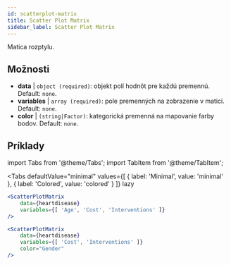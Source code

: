 ```yaml
---
id: scatterplot-matrix
title: Scatter Plot Matrix
sidebar_label: Scatter Plot Matrix
---
```


Matica rozptylu.

## Možnosti

* __data__ | `object (required)`: objekt polí hodnôt pre každú premennú. Default: `none`.
* __variables__ | `array (required)`: pole premenných na zobrazenie v matici. Default: `none`.
* __color__ | `(string|Factor)`: kategorická premenná na mapovanie farby bodov. Default: `none`.


## Príklady

import Tabs from '@theme/Tabs';
import TabItem from '@theme/TabItem';

<Tabs
    defaultValue="minimal"
    values={[
        { label: 'Minimal', value: 'minimal' },
        { label: 'Colored', value: 'colored' }
    ]}
    lazy
>

<TabItem value="minimal">

```jsx live
<ScatterPlotMatrix
    data={heartdisease} 
    variables={[ 'Age', 'Cost', 'Interventions' ]}
/>
```

</TabItem>

<TabItem value="colored">

```jsx live
<ScatterPlotMatrix
    data={heartdisease} 
    variables={[ 'Cost', 'Interventions' ]}
    color="Gender"
/>
```

</TabItem>

</Tabs>

